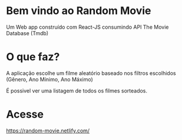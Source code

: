 # Bem vindo ao Random Movie

Um Web app construído com React-JS consumindo API The Movie Database (Tmdb)

# O que faz?

A aplicação escolhe um filme aleatório baseado nos filtros escolhidos (Gênero, Ano Mínimo, Ano Máximo)

É possivel ver uma listagem de todos os filmes sorteados.

# Acesse

https://random-movie.netlify.com/

